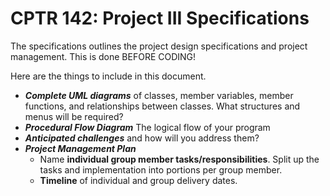 # CPTR 142: Project III Specifications

The specifications outlines the project design specifications and project management.
This is done BEFORE CODING!

Here are the things to include in this document.

* ___Complete UML diagrams___ of classes, member variables, member functions, and relationships between classes.
  What structures and menus will be required?  
* ___Procedural Flow Diagram___ The logical flow of your program
* ___Anticipated challenges___ and how will you address them?  
* ___Project Management Plan___
  * Name __individual group member tasks/responsibilities__.
    Split up the tasks and implementation into portions per group member.
  * __Timeline__ of individual and group delivery dates.
